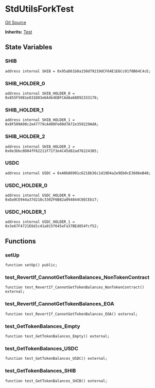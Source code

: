 # StdUtilsForkTest
[Git Source](https://github.com/dustinstacy/boncurs/blob/02ed8078bd89ba19394d69164a2bad75906f2c24/lib/forge-std/test/StdUtils.t.sol)

**Inherits:**
[Test](/lib/forge-std/src/Test.sol/abstract.Test.md)


## State Variables
### SHIB

```solidity
address internal SHIB = 0x95aD61b0a150d79219dCF64E1E6Cc01f0B64C4cE;
```


### SHIB_HOLDER_0

```solidity
address internal SHIB_HOLDER_0 = 0x855F5981e831D83e6A4b4EBFCAdAa68D92333170;
```


### SHIB_HOLDER_1

```solidity
address internal SHIB_HOLDER_1 = 0x8F509A90c2e47779cA408Fe00d7A72e359229AdA;
```


### SHIB_HOLDER_2

```solidity
address internal SHIB_HOLDER_2 = 0x0e3bbc0D04fF62211F71f3e4C45d82ad76224385;
```


### USDC

```solidity
address internal USDC = 0xA0b86991c6218b36c1d19D4a2e9Eb0cE3606eB48;
```


### USDC_HOLDER_0

```solidity
address internal USDC_HOLDER_0 = 0xDa9CE944a37d218c3302F6B82a094844C6ECEb17;
```


### USDC_HOLDER_1

```solidity
address internal USDC_HOLDER_1 = 0x3e67F4721E6d1c41a015f645eFa37BEd854fcf52;
```


## Functions
### setUp


```solidity
function setUp() public;
```

### test_RevertIf_CannotGetTokenBalances_NonTokenContract


```solidity
function test_RevertIf_CannotGetTokenBalances_NonTokenContract() external;
```

### test_RevertIf_CannotGetTokenBalances_EOA


```solidity
function test_RevertIf_CannotGetTokenBalances_EOA() external;
```

### test_GetTokenBalances_Empty


```solidity
function test_GetTokenBalances_Empty() external;
```

### test_GetTokenBalances_USDC


```solidity
function test_GetTokenBalances_USDC() external;
```

### test_GetTokenBalances_SHIB


```solidity
function test_GetTokenBalances_SHIB() external;
```

